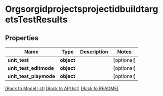 # OrgsorgidprojectsprojectidbuildtargetsTestResults

## Properties
Name | Type | Description | Notes
------------ | ------------- | ------------- | -------------
**unit_test** | **object** |  | [optional] 
**unit_test_editmode** | **object** |  | [optional] 
**unit_test_playmode** | **object** |  | [optional] 

[[Back to Model list]](../README.md#documentation-for-models) [[Back to API list]](../README.md#documentation-for-api-endpoints) [[Back to README]](../README.md)


